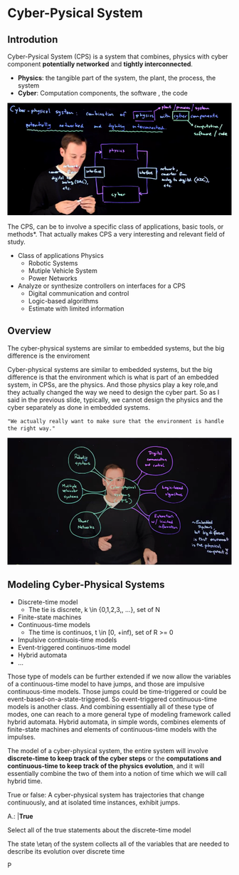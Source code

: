 
# Cyber-Pysical System

## Introdution

Cyber-Pysical System (CPS) is a system that combines, physics with cyber component **potentially networked** and **tightly interconnected**.


* **Physics**: the tangible part of the system, the plant, the process, the system
* **Cyber**: Computation components, the software , the code


![Cyber-Pysical System introduction](images/w1_cps_introdution.png)

The CPS, can be to involve a specific class of applications, basic tools, or methods*. That actually makes CPS a very interesting and relevant field of study.

* Class of applications Physics
    * Robotic Systems
    * Mutiple Vehicle System
    * Power Networks
* Analyze or synthesize controllers on interfaces for a CPS
    * Digital communication and control
    * Logic-based algorithms
    * Estimate with limited information

## Overview

The cyber-physical systems are similar to embedded systems, but the big difference is the enviroment

Cyber-physical systems are similar to embedded systems,
but the big difference is that the environment which is what is part of an embedded system, in CPSs, are the physics. And those physics play a key role,and they actually changed the way we need to design the cyber part. So as I said in the previous slide, typically, we cannot design the physics and the cyber separately as done in embedded systems.

    "We actually really want to make sure that the environment is handle the right way."

![Cyber-Pysical System overview](images/w1_cps_overview.png)


## Modeling Cyber-Physical Systems

* Discrete-time model
    * The tie is discrete, k \in {0,1,2,3,, ...}, set of N
* Finite-state machines
* Continuous-time models
    * The time is continuos, t \in [0, +inf), set of R >= 0
* Impulsive continuois-time models
* Event-triggered continuos-time model
* Hybrid automata
* ...

Those type of models can be further 
extended if we now allow the variables of a continuous-time model to have jumps,
and those are impulsive continuous-time models.
Those jumps could be time-triggered or could be event-based-on-a-state-triggered.
So event-triggered continuous-time models is another class.
And combining essentially all of these type of modes,
one can reach to a more general type of modeling framework called hybrid automata.
Hybrid automata, in simple words,
combines elements of finite-state machines and
elements of continuous-time models with the impulses. 

The model of a cyber-physical system, the entire system will involve 
**discrete-time to keep track of the cyber steps** 
or the **computations and continuous-time to keep track of the physics evolution**, 
and it will essentially combine the two of them into a notion 
of time which we will call hybrid time.

True or false: A cyber-physical system has trajectories that change continuously, 
and at isolated time instances, exhibit jumps.

A.: |**True**



Select all of the true statements about the discrete-time model


The state \etaη of the system collects all of the variables that are needed to describe its evolution over discrete time

P